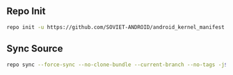 ## Repo Init ##
```bash
repo init -u https://github.com/SOVIET-ANDROID/android_kernel_manifest.git -b raphael
```
## Sync Source ##
```bash
repo sync --force-sync --no-clone-bundle --current-branch --no-tags -j$(nproc --all)
```
